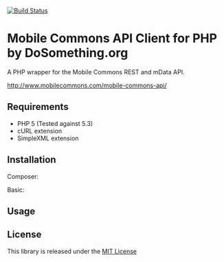 [![Build Status](https://travis-ci.org/DoSomething/mobilecommons-php.png?branch=master)](https://travis-ci.org/DoSomething/mobilecommons-php)

Mobile Commons API Client for PHP by DoSomething.org
=========

A PHP wrapper for the Mobile Commons REST and mData API.

http://www.mobilecommons.com/mobile-commons-api/

Requirements
-
* PHP 5 (Tested against 5.3)
* cURL extension
* SimpleXML extension

Installation
-

Composer:

Basic:

Usage
-

License
-
This library is released under the [MIT License](http://opensource.org/licenses/MIT)
